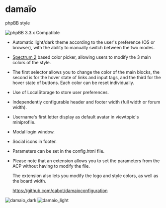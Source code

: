 # damaïo
phpBB style

![phpBB 3.3.x Compatible](https://user-images.githubusercontent.com/6350179/197977802-45b72d13-2bff-412a-8ea4-f5d199a93952.svg)

* Automatic light/dark theme according to the user's preference (OS or browser), with the ability to manually switch between the two modes.
* [Spectrum 2](https://github.com/seballot/spectrum) based color picker, allowing users to modify the 3 main colors of the style.
* The first selector allows you to change the color of the main blocks, the second is for the hover state of links and input tags, and the third for the hover state of buttons. Each color can be reset individually.
* Use of LocalStorage to store user preferences.
* Independently configurable header and footer width (full width or forum width).
* Username's first letter display as default avatar in viewtopic's miniprofile.
* Modal login window.
* Social icons in footer.
* Parameters can be set in the config.html file.
* Please note that an extension allows you to set the parameters from the ACP without having to modify the file.

    The extension also lets you modify the logo and style colors, as well as the board width.
  
    https://github.com/cabot/damaioconfiguration


![damaio_dark](https://user-images.githubusercontent.com/6350179/145218506-325d3b07-20a6-4874-96a6-fef8607a2468.png)
![damaio_light](https://user-images.githubusercontent.com/6350179/145218509-54f3e1a0-4fcd-4ab4-b794-4b1fb7fa79b8.png)
